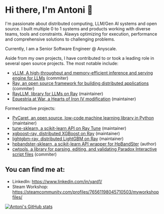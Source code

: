 # Hi there, I'm Antoni 👋

I'm passionate about distributed computing, LLM/Gen AI systems and open source. I built multiple 0 to 1 systems and products working with diverse teams, tools and constraints. Alawys optimizing for execution, performance and comprehensive solutions to challenging problems.

Currently, I am a Senior Software Engineer @ Anyscale.

Aside from my own projects, I have contributed to or took a leading role in several open source projects. The most notable include:
* [vLLM, A high-throughput and memory-efficient inference and serving engine for LLMs](https://github.com/vllm-project/vllm) (commiter)
* [Ray, an open source framework for building distributed applications](https://github.com/ray-project/ray) (commiter)
* [RayLLM, library for LLMs on Ray](https://github.com/ray-project/ray-llm) (maintainer)
* [Equestria at War, a Hearts of Iron IV modification](https://github.com/EaW-Team/equestria_dev) (maintainer)

Former/inactive projects:
* [PyCaret, an open source, low-code machine learning library in Python](https://github.com/pycaret/pycaret) (maintainer)
* [tune-sklearn, a scikit-learn API on Ray Tune](https://github.com/ray-project/tune-sklearn) (maintainer)
* [xgboost-ray, distributed XGBoost on Ray](https://github.com/ray-project/xgboost_ray) (maintainer)
* [lightgbm-ray, distributed LightGBM on Ray](https://github.com/ray-project/lightgbm_ray) (maintainer)
* [hpbandster-sklearn, a scikit-learn API wrapper for HpBandSter](https://github.com/Yard1/hpbandster-sklearn) (author)
* [cwtools, a library for parsing, editing, and validating Paradox Interactive script files](https://github.com/cwtools/) (commiter)

## You can find me at:
 
* LinkedIn: https://www.linkedin.com/in/yard1/
* Steam Workshop: https://steamcommunity.com/profiles/76561198045710503/myworkshopfiles/

[![Antoni's GitHub stats](https://github-readme-stats.vercel.app/api?username=Yard1)](https://github.com/anuraghazra/github-readme-stats)
